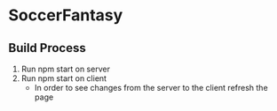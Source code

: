 # SoccerFantasy

## Build Process
1. Run npm start on server
2. Run npm start on client
   - In order to see changes from the server to the client refresh the page
